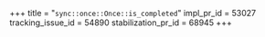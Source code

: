 +++
title = "`sync::once::Once::is_completed`"
impl_pr_id = 53027
tracking_issue_id = 54890
stabilization_pr_id = 68945
+++
